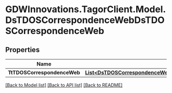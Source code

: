 # GDWInnovations.TagorClient.Model.DsTDOSCorrespondenceWebDsTDOSCorrespondenceWeb

## Properties

Name | Type | Description | Notes
------------ | ------------- | ------------- | -------------
**TtTDOSCorrespondenceWeb** | [**List&lt;DsTDOSCorrespondenceWebDsTDOSCorrespondenceWebTtTDOSCorrespondenceWebInner&gt;**](DsTDOSCorrespondenceWebDsTDOSCorrespondenceWebTtTDOSCorrespondenceWebInner.md) |  | [optional] 

[[Back to Model list]](../README.md#documentation-for-models) [[Back to API list]](../README.md#documentation-for-api-endpoints) [[Back to README]](../README.md)

